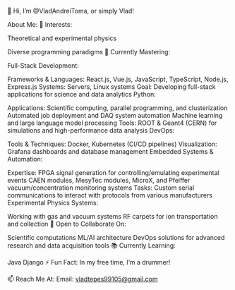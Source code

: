 👋 Hi, I’m @VladAndreiToma, or simply Vlad!

About Me:
👀 Interests:

Theoretical and experimental physics

Diverse programming paradigms
🌱 Currently Mastering:

Full-Stack Development:

Frameworks & Languages: React.js, Vue.js, JavaScript, TypeScript, Node.js, Express.js
Systems: Servers, Linux systems
Goal: Developing full-stack applications for science and data analytics
Python:

Applications:
Scientific computing, parallel programming, and clusterization
Automated job deployment and DAQ system automation
Machine learning and large language model processing
Tools: ROOT & Geant4 (CERN) for simulations and high-performance data analysis
DevOps:

Tools & Techniques: Docker, Kubernetes (CI/CD pipelines)
Visualization: Grafana dashboards and database management
Embedded Systems & Automation:

Expertise:
FPGA signal generation for controlling/emulating experimental events
CAEN modules, MesyTec modules, MicroX, and Pfeiffer vacuum/concentration monitoring systems
Tasks: Custom serial communications to interact with protocols from various manufacturers
Experimental Physics Systems:

Working with gas and vacuum systems
RF carpets for ion transportation and collection
💞️ Open to Collaborate On:

Scientific computations
ML/AI architecture
DevOps solutions for advanced research and data acquisition tools
📚 Currently Learning:

Java
Django
⚡ Fun Fact: In my free time, I’m a drummer!

📫 Reach Me At:
Email: vladtepes99105@gmail.com
<!---
VladAndreiToma/VladAndreiToma is a ✨ special ✨ repository because its `README.md` (this file) appears on your GitHub profile.
You can click the Preview link to take a look at your changes.
--->

